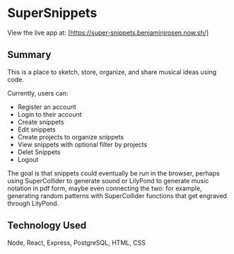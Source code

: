 # SuperSnippets

View the live app at: [https://super-snippets.benjaminjrosen.now.sh/]

## Summary

This is a place to sketch, store, organize, and share musical ideas using code.

Currently, users can:

- Register an account
- Login to their account
- Create snippets
- Edit snippets
- Create projects to organize snippets
- View snippets with optional filter by projects
- Delet Snippets
- Logout

The goal is that snippets could eventually be run in the browser, perhaps using SuperCollider to generate sound or LilyPond to generate music notation in pdf form, maybe even connecting the two: for example, generating random patterns with SuperCollider functions that get engraved through LilyPond.

## Technology Used

Node, React, Express, PostgreSQL, HTML, CSS
